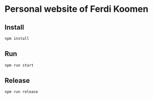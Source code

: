 # Personal website of Ferdi Koomen

## Install
```bash
npm install
```

## Run
```bash
npm run start
```

## Release
```bash
npm run release
```

